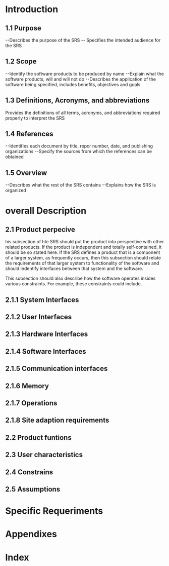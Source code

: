 # Introduction

## 1.1 Purpose 
--Describes the purpose of the SRS 
-- Specifies the intended audience for the SRS
## 1.2 Scope
--Identify the software products to be produced by name
--Explain what the software products, will and will not do
--Describes the application of the software being specified, includes benefits, objectives and goals
## 1.3 Definitions, Acronyms, and abbreviations
Provides the definitions of all terms, acronyms, and abbreviations required properly to interpret the SRS
## 1.4 References
--Identifies each document by title, repor number, date, and publishing organizations
--Specify the sources from which the references can be obtained
## 1.5 Overview
--Describes what the rest of the SRS contains
--Explains how the SRS is organized

# overall Description
## 2.1 Product perpecive 
his subsection of hte SRS should put the product into perspective with other related products. If the product is independent and totally self-contained, it should be so stated here. If the SRS defines a product that is a component of a larger system, as frequently occurs, then this subsection should relate the requirements of that larger system to functionality of the software and should indentify interfaces between that system and the software.

This subsection should also describe how the software operates insides various constraints. For example, these constraints could include.
## 2.1.1 System Interfaces 
## 2.1.2 User Interfaces 
## 2.1.3 Hardware Interfaces 
## 2.1.4 Software Interfaces 
## 2.1.5 Communication interfaces 
## 2.1.6 Memory 
## 2.1.7 Operations
## 2.1.8 Site adaption requirements 

## 2.2 Product funtions  
## 2.3 User characteristics 
## 2.4 Constrains 
## 2.5 Assumptions  

# Specific Requeriments
# Appendixes
# Index
